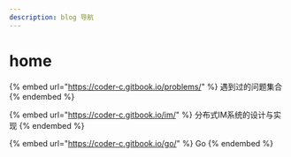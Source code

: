```yaml
---
description: blog 导航
---
```


# home

{% embed url="https://coder-c.gitbook.io/problems/" %}
遇到过的问题集合
{% endembed %}

{% embed url="https://coder-c.gitbook.io/im/" %}
分布式IM系统的设计与实现
{% endembed %}

{% embed url="https://coder-c.gitbook.io/go/" %}
Go
{% endembed %}

